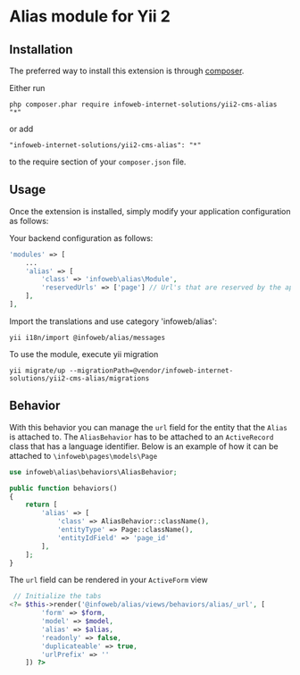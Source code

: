 Alias module for Yii 2
========================


Installation
------------

The preferred way to install this extension is through [composer](http://getcomposer.org/download/).

Either run

```
php composer.phar require infoweb-internet-solutions/yii2-cms-alias "*"
```

or add

```
"infoweb-internet-solutions/yii2-cms-alias": "*"
```

to the require section of your `composer.json` file.


Usage
-----

Once the extension is installed, simply modify your application configuration as follows:

Your backend configuration as follows:

```php
'modules' => [
    ...
    'alias' => [
        'class' => 'infoweb\alias\Module',
        'reservedUrls' => ['page'] // Url's that are reserved by the application
    ],
],
```

Import the translations and use category 'infoweb/alias':
```
yii i18n/import @infoweb/alias/messages
```

To use the module, execute yii migration
```
yii migrate/up --migrationPath=@vendor/infoweb-internet-solutions/yii2-cms-alias/migrations
```

Behavior
--------
With this behavior you can manage the `url` field for the entity that the `Alias` is attached to.
The `AliasBehavior` has to be attached to an `ActiveRecord` class that has a language identifier.
Below is an example of how it can be attached to `\infoweb\pages\models\Page`

```php
use infoweb\alias\behaviors\AliasBehavior;

public function behaviors()
{
    return [
        'alias' => [
            'class' => AliasBehavior::className(),
            'entityType' => Page::className(),
            'entityIdField' => 'page_id'
        ],
    ];
}
```

The `url` field can be rendered in your `ActiveForm` view

```php
 // Initialize the tabs
<?= $this->render('@infoweb/alias/views/behaviors/alias/_url', [
        'form' => $form,
        'model' => $model,
        'alias' => $alias,
        'readonly' => false,
        'duplicateable' => true,
        'urlPrefix' => ''
    ]) ?>
```